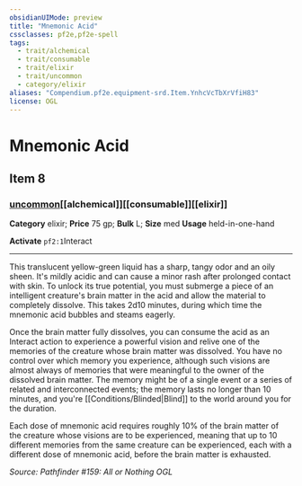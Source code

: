 ```yaml
---
obsidianUIMode: preview
title: "Mnemonic Acid"
cssclasses: pf2e,pf2e-spell
tags:
  - trait/alchemical
  - trait/consumable
  - trait/elixir
  - trait/uncommon
  - category/elixir
aliases: "Compendium.pf2e.equipment-srd.Item.YnhcVcTbXrVfiH83"
license: OGL
---
```

# Mnemonic Acid
## Item 8
### [uncommon](uncommon "Uncommon Rarity Trait")[[alchemical]][[consumable]][[elixir]]

**Category** elixir; 
**Price** 75 gp; 
**Bulk** L; **Size** med
**Usage** held-in-one-hand

**Activate** `pf2:1`Interact

* * *

This translucent yellow-green liquid has a sharp, tangy odor and an oily sheen. It's mildly acidic and can cause a minor rash after prolonged contact with skin. To unlock its true potential, you must submerge a piece of an intelligent creature's brain matter in the acid and allow the material to completely dissolve. This takes 2d10 minutes, during which time the mnemonic acid bubbles and steams eagerly.

Once the brain matter fully dissolves, you can consume the acid as an Interact action to experience a powerful vision and relive one of the memories of the creature whose brain matter was dissolved. You have no control over which memory you experience, although such visions are almost always of memories that were meaningful to the owner of the dissolved brain matter. The memory might be of a single event or a series of related and interconnected events; the memory lasts no longer than 10 minutes, and you're [[Conditions/Blinded|Blind]] to the world around you for the duration.

Each dose of mnemonic acid requires roughly 10% of the brain matter of the creature whose visions are to be experienced, meaning that up to 10 different memories from the same creature can be experienced, each with a different dose of mnemonic acid, before the brain matter is exhausted.

*Source: Pathfinder #159: All or Nothing*
*OGL*